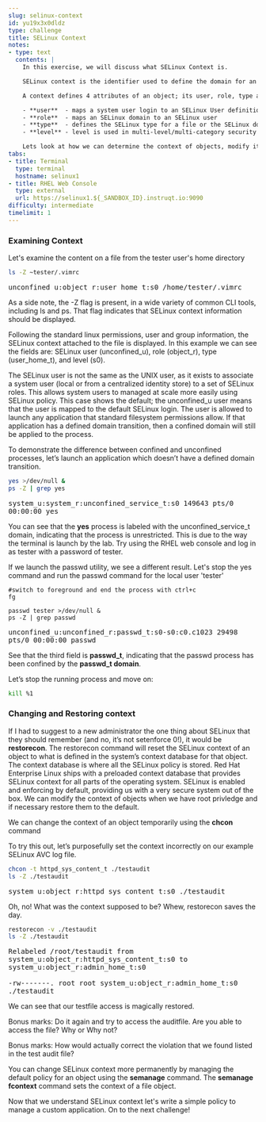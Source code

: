 ```yaml
---
slug: selinux-context
id: yu19x3x0dldz
type: challenge
title: SELinux Context
notes:
- type: text
  contents: |
    In this exercise, we will discuss what SELinux Context is.

    SELinux context is the identifier used to define the domain for an object. The object can be a running process, network port, usb device, file, or really anything in the operating system. The context is sometimes called the label, especially when dealing with files. The context is used by the SELinux security server whenever the object is the subject or target of an action in operating system. We use context when we define SELinux policies.

    A context defines 4 attributes of an object; its user, role, type and level information.

    - **user**  - maps a system user login to an SELinux User definition. e.g. unconfined user, super user, etc..
    - **role**  - maps an SELinux domain to an SELinux user
    - **type**  - defines the SELinux type for a file or the SELinux domain for a process, each process has a specific domain. Policy makes use of **type** the most
    - **level** - level is used in multi-level/multi-category security where the segmentation of content and operations is required. The level is defined as a range i.e. lowlevel-highlevel e.g. s0-s3

    Lets look at how we can determine the context of objects, modify it, restore it and propagate it.
tabs:
- title: Terminal
  type: terminal
  hostname: selinux1
- title: RHEL Web Console
  type: external
  url: https://selinux1.${_SANDBOX_ID}.instruqt.io:9090
difficulty: intermediate
timelimit: 1
---
```

### Examining Context
Let's examine the content on a file from the tester user's home directory
```bash
ls -Z ~tester/.vimrc
```
<pre class="file" style="white-space: pre-wrap; font-family:monospace;">unconfined_u:object_r:user_home_t:s0 /home/tester/.vimrc</pre>

As a side note, the -Z flag is present, in a wide variety of common CLI tools, including ls and ps. That flag indicates that SELinux context information should be displayed.

Following the standard linux permissions, user and group information, the SELinux context attached to the file is displayed. In this example we can see the fields are: SELinux user (unconfined_u), role (object_r), type (user_home_t), and level (s0).

The SELinux user is not the same as the UNIX user, as it exists to associate a system user (local or from a centralized identity store) to a set of SELinux roles. This allows system users to managed at scale more easily using SELinux policy. This case shows the default; the unconfined_u user means that the user is mapped to the default SELinux login. The user is allowed to launch any application that standard filesystem permissions allow. If that application has a defined domain transition, then a confined domain will still be applied to the process.

To demonstrate the difference between confined and unconfined processes, let’s launch an application which doesn’t have a defined domain transition.
```bash
yes >/dev/null &
ps -Z | grep yes
```
<pre class="file" style="white-space: pre-wrap; font-family:monospace;">system_u:system_r:unconfined_service_t:s0 149643 pts/0 00:00:00 yes</pre>

You can see that the **yes** process is labeled with the unconfined_service_t domain, indicating that the process is unrestricted. This is due to the way the terminal is launch by the lab. Try using the RHEL web console and log in as tester with a password of tester.

If we launch the passwd utility, we see a different result. Let's stop the yes command and run the passwd command for the local user 'tester'
```
#switch to foreground and end the process with ctrl+c
fg

```

```
passwd tester >/dev/null &
ps -Z | grep passwd
```
<pre class="file" style="white-space: pre-wrap; font-family:monospace;">unconfined_u:unconfined_r:passwd_t:s0-s0:c0.c1023 29498 pts/0 00:00:00 passwd</pre>

See that the third field is **passwd_t**, indicating that the passwd process has been confined by the **passwd_t domain**.

Let’s stop the running process and move on:
```bash
kill %1
```
### Changing and Restoring context
If I had to suggest to a new administrator the one thing about SELinux that they should remember (and no, it’s not setenforce 0!), it would be **restorecon**. The restorecon command will reset the SELinux context of an object to what is defined in the system’s context database for that object. The context database is where all the SELinux policy is stored. Red Hat Enterprise Linux ships with a preloaded context database that provides SELinux context for all parts of the operating system. SELinux is enabled and enforcing by default, providing us with a very secure system out of the box. We can modify the context of objects when we have root privledge and if necessary restore them to the default.

We can change the context of an object temporarily using the **chcon** command

To try this out, let’s purposefully set the context incorrectly on our example SELinux AVC log file.
```bash
chcon -t httpd_sys_content_t ./testaudit
ls -Z ./testaudit
```
<pre class="file" style="white-space: pre-wrap; font-family:monospace;">system_u:object_r:httpd_sys_content_t:s0 ./testaudit</pre>
Oh, no! What was the context supposed to be? Whew, restorecon saves the day.
```bash
restorecon -v ./testaudit
ls -Z ./testaudit
```
<pre class="file" style="white-space: pre-wrap; font-family:monospace;">Relabeled /root/testaudit from system_u:object_r:httpd_sys_content_t:s0 to system_u:object_r:admin_home_t:s0

-rw-------. root root system_u:object_r:admin_home_t:s0 ./testaudit</pre>

We can see that our testfile access is magically restored.

Bonus marks: Do it again and try to access the auditfile. Are you able to access the file? Why or Why not?

Bonus marks: How would actually correct the violation that we found listed in the test audit file?

You can change SELinux context more permanently by managing the default policy for an object using the **semanage** command. The **semanage fcontext** command sets the context of a file object.

Now that we understand SELinux context let's write a simple policy to manage a custom application. On to the next challenge!


